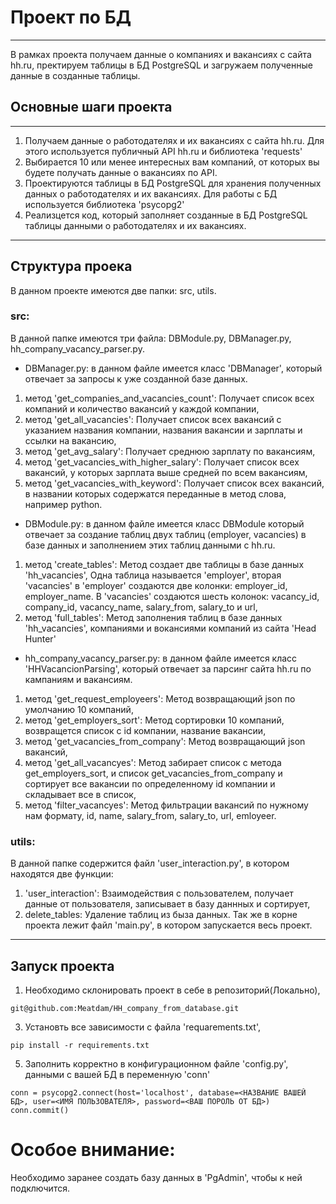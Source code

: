 # Проект по БД
_____
В рамках проекта получаем данные о компаниях и вакансиях с сайта hh.ru, пректируем таблицы в БД PostgreSQL и загружаем полученные данные в созданные таблицы.

## Основные шаги проекта
______
1. Получаем данные о работодателях и их вакансиях с сайта hh.ru. Для этого используется публичный API hh.ru и библиотека 
'requests'
2. Выбирается 10 или менее интересных вам компаний, от которых вы будете получать данные о вакансиях по API.
3. Проектируются таблицы в БД PostgreSQL для хранения полученных данных о работодателях и их вакансиях. Для работы с БД используется библиотека 
'psycopg2'
4. Реализцется код, который заполняет созданные в БД PostgreSQL таблицы данными о работодателях и их вакансиях.
______
## Структура проека
В данном проекте имеются две папки: src, utils.
### src:
В данной папке имеются три файла: DBModule.py, DBManager.py, hh_company_vacancy_parser.py.
- DBManager.py: в данном файле имеется класс 'DBManager', который отвечает за запросы к уже созданной базе данных.
1. метод 'get_companies_and_vacancies_count': Получает список всех компаний и количество вакансий у каждой компании,
2. метод 'get_all_vacancies': Получает список всех вакансий с указанием названия компании, названия вакансии и зарплаты и ссылки на вакансию,
3. метод 'get_avg_salary': Получает среднюю зарплату по вакансиям,
4. метод 'get_vacancies_with_higher_salary': Получает список всех вакансий, у которых зарплата выше средней по всем вакансиям,
5. метод 'get_vacancies_with_keyword': Получает список всех вакансий, в названии которых содержатся переданные в метод слова, например python.
 
- DBModule.py: в данном файле имеется класс DBModule который отвечает за создание таблиц двух таблиц (employer, vacancies) в базе данных и заполнением этих таблиц данными с hh.ru.
1. метод 'create_tables': Метод создает две таблицы в базе данных 'hh_vacancies', Одна таблица называется 'employer', вторая 'vacancies' в
'employer' создаются две колонки: employer_id, employer_name. В 'vacancies' создаются шесть колонок: vacancy_id, company_id, vacancy_name, salary_from, salary_to и url,
2. метод 'full_tables': Метод заполнения таблиц в базе данных 'hh_vacancies', компаниями и вокансиями компаний из сайта 'Head Hunter'

- hh_company_vacancy_parser.py: в данном файле имеется класс 'HHVacancionParsing', который отвечает за парсинг сайта hh.ru по кампаниям и вакансиям.
1. метод 'get_request_employeers': Метод возвращающий json по умолчанию 10 компаний,
2. метод 'get_employers_sort':  Метод сортировки 10 компаний, возвращется список с id компании, название вакансии,
3. метод 'get_vacancies_from_company':  Метод возвращающий json вакансий,
4. метод 'get_all_vacancyes':  Метод забирает список с метода get_employers_sort, и список get_vacancies_from_company и сортирует все вакансии по определенному id компании и складывает все в список,
5. метод 'filter_vacancyes': Метод фильтрации вакансий по нужному нам формату, id, name, salary_from, salary_to, url, emloyeer.
### utils:
В данной папке содержится файл 'user_interaction.py', в котором находятся две функции:
1. 'user_interaction': Взаимодействия с пользователем, получает данные от пользователя, записывает в базу даннных и сортирует,
2. delete_tables: Удаление таблиц из быза данных.
Так же в корне проекта лежит файл 'main.py', в котором запускается весь проект.
_______
## Запуск проекта
1. Необходимо склонировать проект в себе в репозиторий(Локально),
```
git@github.com:Meatdam/HH_company_from_database.git
```
3. Установть все зависимости с файла 'requarements.txt',
```
pip install -r requirements.txt
```
5. Заполнить корректно в конфигурационном файле 'config.py', данными с вашей БД в переменную 'conn' </br>
```
conn = psycopg2.connect(host='localhost', database=<НАЗВАНИЕ ВАШЕЙ БД>, user=<ИМЯ ПОЛЬЗОВАТЕЛЯ>, password=<ВАШ ПОРОЛЬ ОТ БД>)
conn.commit()
```
# Особое внимание:
Необходимо заранее создать базу данных в 'PgAdmin', чтобы к ней подключится. 
